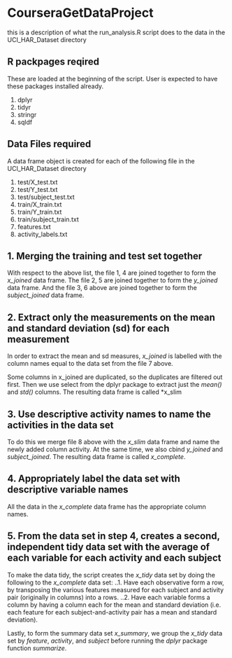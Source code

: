 # CourseraGetDataProject
this is a description of what the run_analysis.R script does to the data in the UCI_HAR_Dataset directory

## R packpages reqired
These are loaded at the beginning of the script. User is expected to have these packages installed already. 
1. dplyr
2. tidyr
3. stringr
4. sqldf

## Data Files required
A data frame object is created for each of the following file in the UCI_HAR_Dataset directory
1. test/X_test.txt
2. test/Y_test.txt
3. test/subject_test.txt
4. train/X_train.txt
5. train/Y_train.txt
6. train/subject_train.txt
7. features.txt
8. activity_labels.txt

## 1. Merging the training and test set together
With respect to the above list, the file 1, 4 are joined together to form the *x_joined* data frame. The file 2, 5 are joined together to form the *y_joined* data frame. And the file 3, 6 above are joined together to form the *subject_joined* data frame.

## 2. Extract only the measurements on the mean and standard deviation (sd) for each measurement
In order to extract the mean and sd measures, *x_joined* is labelled with the column names equal to the data set from the file 7 above.

Some columns in x_joined are duplicated, so the duplicates are filtered out first. Then we use select from the dplyr package to extract just the _mean()_ and _std()_ columns. The resulting data frame is called *x_slim

## 3. Use descriptive activity names to name the activities in the data set
To do this we merge file 8 above with the *x_slim* data frame and name the newly added column activity. At the same time, we also cbind *y_joined* and *subject_joined*. The resulting data frame is called *x_complete*.

## 4. Appropriately label the data set with descriptive variable names
All the data in the *x_complete* data frame has the appropriate column names.

## 5. From the data set in step 4, creates a second, independent tidy data set with the average of each variable for each activity and each subject
To make the data tidy, the script creates the *x_tidy* data set by doing the following to the *x_complete* data set:
..1. Have each observative form a row, by transposing the various features measured for each subject and activity pair (originally in columns) into a rows.
..2. Have each variable forms a column by having a column each for the mean and standard deviation (i.e. each feature for each subject-and-activity pair has a mean and standard deviation).

Lastly, to form the summary data set *x_summary*, we group the *x_tidy* data set by _feature_, _activity_, and _subject_ before running the *dplyr* package function _summarize_. 